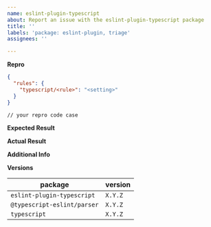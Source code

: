 ```yaml
---
name: eslint-plugin-typescript
about: Report an issue with the eslint-plugin-typescript package
title: ''
labels: 'package: eslint-plugin, triage'
assignees: ''

---
```


<!--
If you have a problem with a specific rule, please begin your issue title with [rulename] to make it easier to search for.
I.e. "[no-unused-vars] False positive when fooing the bar"
-->

**Repro**

<!--
Include a minimal reproduction case.
Please try to avoid code that isn't directly related to the bug, as it makes it harder to investigate.
-->

```JSON
{
  "rules": {
    "typescript/<rule>": "<setting>"
  }
}
```

```TS
// your repro code case
```

**Expected Result**

**Actual Result**

**Additional Info**

**Versions**

| package                     | version |
| --------------------------- | ------- |
| `eslint-plugin-typescript`  | `X.Y.Z` |
| `@typescript-eslint/parser` | `X.Y.Z` |
| `typescript`                | `X.Y.Z` |
